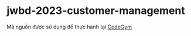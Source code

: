 # jwbd-2023-customer-management
Mã nguồn được sử dụng để thực hành tại [CodeGym](https://codegym.vn)
